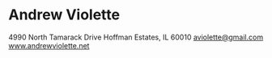 Andrew Violette
===============

4990 North Tamarack Drive
Hoffman Estates, IL  60010
aviolette@gmail.com
www.andrewviolette.net


